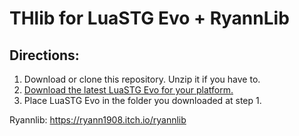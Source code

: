 # THlib for LuaSTG Evo + RyannLib

## Directions:
1. Download or clone this repository. Unzip it if you have to.
2. [Download the latest LuaSTG Evo for your platform.](https://github.com/KaleiAlma/LuaSTG-Evo/releases)
3. Place LuaSTG Evo in the folder you downloaded at step 1.

Ryannlib: https://ryann1908.itch.io/ryannlib